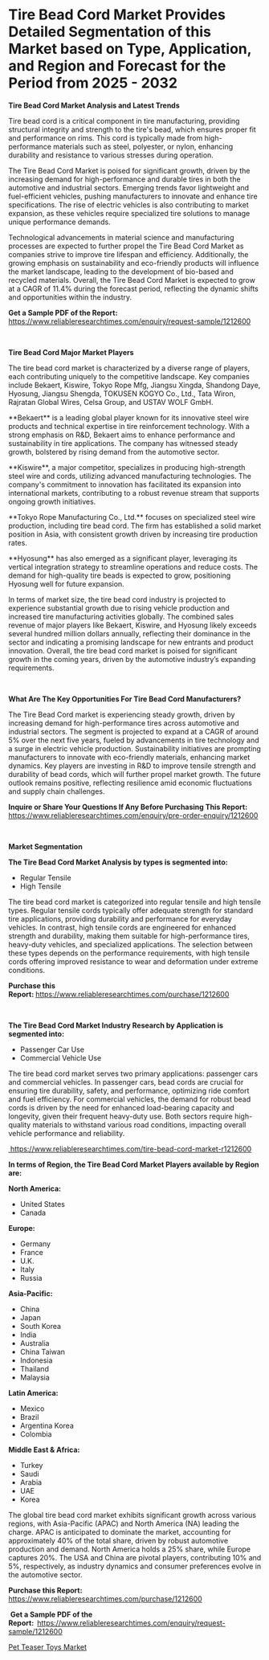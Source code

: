 <p><h1>Tire Bead Cord Market Provides Detailed Segmentation of this Market based on Type, Application, and Region and Forecast for the Period from 2025 - 2032</h1></p><p><strong>Tire Bead Cord Market Analysis and Latest Trends</strong></p>
<p><p>Tire bead cord is a critical component in tire manufacturing, providing structural integrity and strength to the tire's bead, which ensures proper fit and performance on rims. This cord is typically made from high-performance materials such as steel, polyester, or nylon, enhancing durability and resistance to various stresses during operation.</p><p>The Tire Bead Cord Market is poised for significant growth, driven by the increasing demand for high-performance and durable tires in both the automotive and industrial sectors. Emerging trends favor lightweight and fuel-efficient vehicles, pushing manufacturers to innovate and enhance tire specifications. The rise of electric vehicles is also contributing to market expansion, as these vehicles require specialized tire solutions to manage unique performance demands.</p><p>Technological advancements in material science and manufacturing processes are expected to further propel the Tire Bead Cord Market as companies strive to improve tire lifespan and efficiency. Additionally, the growing emphasis on sustainability and eco-friendly products will influence the market landscape, leading to the development of bio-based and recycled materials. Overall, the Tire Bead Cord Market is expected to grow at a CAGR of 11.4% during the forecast period, reflecting the dynamic shifts and opportunities within the industry.</p></p>
<p><strong>Get a Sample PDF of the Report:&nbsp;</strong> <a href="https://www.reliableresearchtimes.com/enquiry/request-sample/1212600?utm_campaign=3532&utm_medium=2&utm_source=Github&utm_content=ia&utm_term=24032025&utm_id=tire-bead-cord">https://www.reliableresearchtimes.com/enquiry/request-sample/1212600</a></p>
<p>&nbsp;</p>
<p><strong>Tire Bead Cord Major Market Players</strong></p>
<p><p>The tire bead cord market is characterized by a diverse range of players, each contributing uniquely to the competitive landscape. Key companies include Bekaert, Kiswire, Tokyo Rope Mfg, Jiangsu Xingda, Shandong Daye, Hyosung, Jiangsu Shengda, TOKUSEN KOGYO Co., Ltd., Tata Wiron, Rajratan Global Wires, Celsa Group, and USTAV WOLF GmbH. </p><p>**Bekaert** is a leading global player known for its innovative steel wire products and technical expertise in tire reinforcement technology. With a strong emphasis on R&D, Bekaert aims to enhance performance and sustainability in tire applications. The company has witnessed steady growth, bolstered by rising demand from the automotive sector.</p><p>**Kiswire**, a major competitor, specializes in producing high-strength steel wire and cords, utilizing advanced manufacturing technologies. The company's commitment to innovation has facilitated its expansion into international markets, contributing to a robust revenue stream that supports ongoing growth initiatives.</p><p>**Tokyo Rope Manufacturing Co., Ltd.** focuses on specialized steel wire production, including tire bead cord. The firm has established a solid market position in Asia, with consistent growth driven by increasing tire production rates.</p><p>**Hyosung** has also emerged as a significant player, leveraging its vertical integration strategy to streamline operations and reduce costs. The demand for high-quality tire beads is expected to grow, positioning Hyosung well for future expansion.</p><p>In terms of market size, the tire bead cord industry is projected to experience substantial growth due to rising vehicle production and increased tire manufacturing activities globally. The combined sales revenue of major players like Bekaert, Kiswire, and Hyosung likely exceeds several hundred million dollars annually, reflecting their dominance in the sector and indicating a promising landscape for new entrants and product innovation. Overall, the tire bead cord market is poised for significant growth in the coming years, driven by the automotive industry’s expanding requirements.</p></p>
<p>&nbsp;</p>
<p><strong>What Are The Key Opportunities For Tire Bead Cord Manufacturers?</strong></p>
<p><p>The Tire Bead Cord market is experiencing steady growth, driven by increasing demand for high-performance tires across automotive and industrial sectors. The segment is projected to expand at a CAGR of around 5% over the next five years, fueled by advancements in tire technology and a surge in electric vehicle production. Sustainability initiatives are prompting manufacturers to innovate with eco-friendly materials, enhancing market dynamics. Key players are investing in R&D to improve tensile strength and durability of bead cords, which will further propel market growth. The future outlook remains positive, reflecting resilience amid economic fluctuations and supply chain challenges.</p></p>
<p><strong>Inquire or Share Your Questions If Any Before Purchasing This Report:</strong> <a href="https://www.reliableresearchtimes.com/enquiry/pre-order-enquiry/1212600?utm_campaign=3532&utm_medium=2&utm_source=Github&utm_content=ia&utm_term=24032025&utm_id=tire-bead-cord">https://www.reliableresearchtimes.com/enquiry/pre-order-enquiry/1212600</a></p>
<p>&nbsp;</p>
<p><strong>Market Segmentation</strong></p>
<p><strong>The Tire Bead Cord Market Analysis by types is segmented into:</strong></p>
<p><ul><li>Regular Tensile</li><li>High Tensile</li></ul></p>
<p><p>The tire bead cord market is categorized into regular tensile and high tensile types. Regular tensile cords typically offer adequate strength for standard tire applications, providing durability and performance for everyday vehicles. In contrast, high tensile cords are engineered for enhanced strength and durability, making them suitable for high-performance tires, heavy-duty vehicles, and specialized applications. The selection between these types depends on the performance requirements, with high tensile cords offering improved resistance to wear and deformation under extreme conditions.</p></p>
<p><strong>Purchase this Report:&nbsp;</strong><a href="https://www.reliableresearchtimes.com/purchase/1212600?utm_campaign=3532&utm_medium=2&utm_source=Github&utm_content=ia&utm_term=24032025&utm_id=tire-bead-cord">https://www.reliableresearchtimes.com/purchase/1212600</a></p>
<p>&nbsp;</p>
<p><strong>The Tire Bead Cord Market Industry Research by Application is segmented into:</strong></p>
<p><ul><li>Passenger Car Use</li><li>Commercial Vehicle Use</li></ul></p>
<p><p>The tire bead cord market serves two primary applications: passenger cars and commercial vehicles. In passenger cars, bead cords are crucial for ensuring tire durability, safety, and performance, optimizing ride comfort and fuel efficiency. For commercial vehicles, the demand for robust bead cords is driven by the need for enhanced load-bearing capacity and longevity, given their frequent heavy-duty use. Both sectors require high-quality materials to withstand various road conditions, impacting overall vehicle performance and reliability.</p></p>
<p><a href="https://www.reliableresearchtimes.com/tire-bead-cord-market-r1212600?utm_campaign=3532&utm_medium=2&utm_source=Github&utm_content=ia&utm_term=24032025&utm_id=tire-bead-cord">&nbsp;https://www.reliableresearchtimes.com/tire-bead-cord-market-r1212600</a></p>
<p><strong>In terms of Region, the Tire Bead Cord Market Players available by Region are:</strong></p>
<p>
    <p> <strong> North America: </strong>
        <ul>
            <li>United States</li>
            <li>Canada</li>
        </ul>
        </p> 
    <p> <strong> Europe: </strong>
        <ul>
            <li>Germany</li>
            <li>France</li>
            <li>U.K.</li>
            <li>Italy</li>
            <li>Russia</li>
        </ul>
        </p> 
    <p> <strong> Asia-Pacific: </strong>
        <ul>
            <li>China</li>
            <li>Japan</li>
            <li>South Korea</li>
            <li>India</li>
            <li>Australia</li>
            <li>China Taiwan</li>
            <li>Indonesia</li>
            <li>Thailand</li>
            <li>Malaysia</li>
        </ul>
        </p> 
    <p> <strong> Latin America: </strong>
        <ul>
            <li>Mexico</li>
            <li>Brazil</li>
            <li>Argentina Korea</li>
            <li>Colombia</li>
        </ul>
        </p> 
    <p> <strong> Middle East & Africa: </strong>
        <ul>
            <li>Turkey</li>
            <li>Saudi</li>
            <li>Arabia</li>
            <li>UAE</li>
            <li>Korea</li>
        </ul>
    </p>
    </p>
<p><p>The global tire bead cord market exhibits significant growth across various regions, with Asia-Pacific (APAC) and North America (NA) leading the charge. APAC is anticipated to dominate the market, accounting for approximately 40% of the total share, driven by robust automotive production and demand. North America holds a 25% share, while Europe captures 20%. The USA and China are pivotal players, contributing 10% and 5%, respectively, as industry dynamics and consumer preferences evolve in the automotive sector.</p></p>
<p><strong>Purchase this Report: </strong><a href="https://www.reliableresearchtimes.com/purchase/1212600?utm_campaign=3532&utm_medium=2&utm_source=Github&utm_content=ia&utm_term=24032025&utm_id=tire-bead-cord">https://www.reliableresearchtimes.com/purchase/1212600</a></p>
<p>&nbsp;<strong>Get a Sample PDF of the Report:&nbsp;&nbsp;</strong><a href="https://www.reliableresearchtimes.com/enquiry/request-sample/1212600?utm_campaign=3532&utm_medium=2&utm_source=Github&utm_content=ia&utm_term=24032025&utm_id=tire-bead-cord">https://www.reliableresearchtimes.com/enquiry/request-sample/1212600</a></p>
<p><strong></strong></p>
<p><p><a href="https://github.com/uripeachrii/Market-Research-Report-List-1/blob/main/pet-teaser-toys-market.md?utm_campaign=3532&utm_medium=2&utm_source=Github&utm_content=ia&utm_term=24032025&utm_id=tire-bead-cord">Pet Teaser Toys Market</a></p></p>